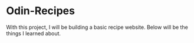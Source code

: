 # Odin-Recipes
With this project, I will be building a basic recipe website.
Below will be the things I learned about.